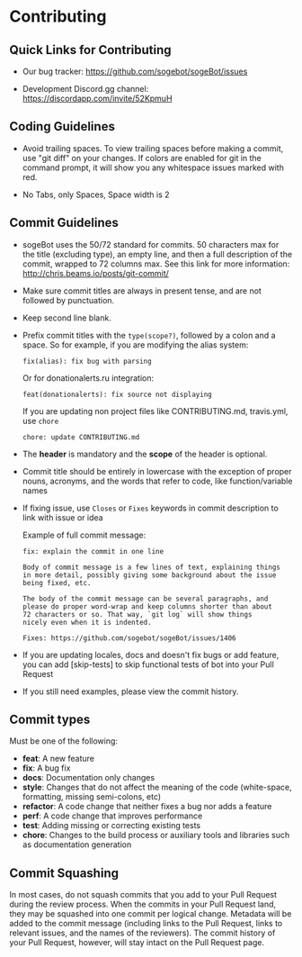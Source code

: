 Contributing
============

Quick Links for Contributing
----------------------------

- Our bug tracker:
  https://github.com/sogebot/sogeBot/issues

- Development Discord.gg channel:
  https://discordapp.com/invite/52KpmuH

Coding Guidelines
-----------------

- Avoid trailing spaces.  To view trailing spaces before making a
  commit, use "git diff" on your changes.  If colors are enabled for
  git in the command prompt, it will show you any whitespace issues
  marked with red.

- No Tabs, only Spaces, Space width is 2

Commit Guidelines
-----------------

- sogeBot uses the 50/72 standard for commits.  50 characters max
  for the title (excluding type), an empty line, and then a
  full description of the commit, wrapped to 72 columns max.  See this
  link for more information: http://chris.beams.io/posts/git-commit/

- Make sure commit titles are always in present tense, and are not
  followed by punctuation.

- Keep second line blank.

- Prefix commit titles with the `type(scope?)`, followed by a colon and a
  space. So for example, if you are modifying the alias system:

    `fix(alias): fix bug with parsing`

  Or for donationalerts.ru integration:

    `feat(donationalerts): fix source not displaying`

  If you are updating non project files like CONTRIBUTING.md, travis.yml, use `chore`

    `chore: update CONTRIBUTING.md`

- The **header** is mandatory and the **scope** of the header is optional.

- Commit title should be entirely in lowercase with the exception of proper
  nouns, acronyms, and the words that refer to code, like function/variable names

- If fixing issue, use `Closes` or `Fixes` keywords in commit description to
  link with issue or idea

  Example of full commit message:

    ```text
    fix: explain the commit in one line

    Body of commit message is a few lines of text, explaining things
    in more detail, possibly giving some background about the issue
    being fixed, etc.

    The body of the commit message can be several paragraphs, and
    please do proper word-wrap and keep columns shorter than about
    72 characters or so. That way, `git log` will show things
    nicely even when it is indented.

    Fixes: https://github.com/sogebot/sogeBot/issues/1406
    ```

- If you are updating locales, docs and doesn't fix bugs or add feature, you can
  add [skip-tests] to skip functional tests of bot into your Pull Request

- If you still need examples, please view the commit history.

Commit types
------------

Must be one of the following:

- **feat**: A new feature
- **fix**: A bug fix
- **docs**: Documentation only changes
- **style**: Changes that do not affect the meaning of the code (white-space,
  formatting, missing semi-colons, etc)
- **refactor**: A code change that neither fixes a bug nor adds a feature
- **perf**: A code change that improves performance
- **test**: Adding missing or correcting existing tests
- **chore**: Changes to the build process or auxiliary tools and libraries such
  as documentation generation

Commit Squashing
----------------

In most cases, do not squash commits that you add to your Pull Request during
the review process. When the commits in your Pull Request land, they may be
squashed into one commit per logical change. Metadata will be added to the
commit message (including links to the Pull Request, links to relevant issues,
and the names of the reviewers). The commit history of your Pull Request,
however, will stay intact on the Pull Request page.